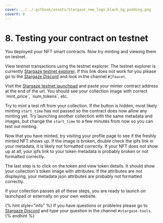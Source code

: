 ```yaml
---
cover: ../../.gitbook/assets/Stargaze_new_logo_black_bg_padding.png
coverY: 0
---
```


# 8. Testing your contract on testnet

You deployed your NFT smart contracts. Now try minting and viewing them on testnet.

View testnet transactions using the testnet explorer. The testnet explorer is currently [Stargaze testnet explorer](https://stargaze-testnet-explorer.pages.dev/stargaze). If this link does not work for you please go to the [Stargaze Discord](https://discord.gg/stargaze) and look in the channel `#🚰faucet`.

Visit the [Stargaze testnet launchpad](https://testnet.publicawesome.dev/launchpad) and paste your minter contract address at the end of the url. You should see your collection image with correct \`mint\_price\`, \`num\_tokens\`, etc.

Try to mint a test nft from your collection. If the button is hidden, most likely minting `start_time` has not passed so the contract does now allow any minting yet. Try launching another collection with the same metadata and images, but change the `start_time` to a few minutes from now so you can test out minting.

Now that you have minted, try visiting your profile page to see if the freshly minted NFT shows up. If the image is broken, double check the ipfs link in your metadata, it is likely not formatted correctly. If your NFT does not show up at all, your ipfs link to your token metadata is probably broken or not formatted correctly.

The last step is to click on the token and view token details. It should show your collection's token image with attributes. If the attributes are not displaying, your metadata json attributes are probably not formatted correctly.

If your collection passes all of these steps, you are ready to launch on launchpad or externally on your own website.

{% hint style="info" %}
If you have questions or problems please go to [Stargaze Discord](https://discord.gg/stargaze) and type your question in the channel `#stargaze-tools`.
{% endhint %}

